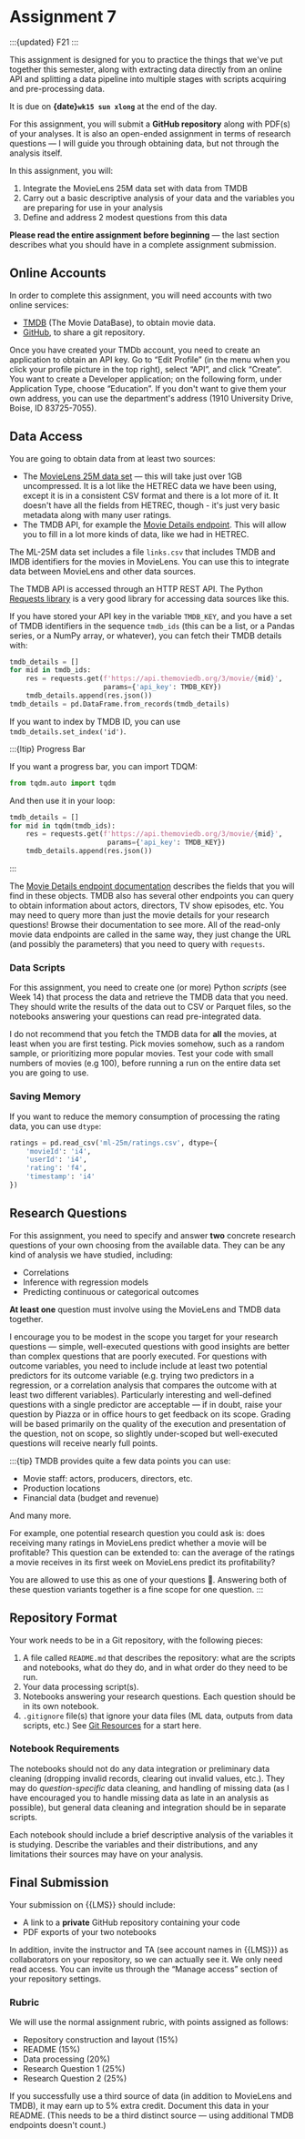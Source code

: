 # Assignment 7

:::{updated} F21
:::

This assignment is designed for you to practice the things that we've put together this semester, along with extracting data directly from an online API and splitting a data pipeline into multiple stages with scripts acquiring and pre-processing data.

It is due on **{date}`wk15 sun xlong`** at the end of the day.

For this assignment, you will submit a **GitHub repository** along with PDF(s) of your analyses.
It is also an open-ended assignment in terms of research questions — I will guide you through obtaining data, but not through the analysis itself.

In this assignment, you will:

1.  Integrate the MovieLens 25M data set with data from TMDB
2.  Carry out a basic descriptive analysis of your data and the variables you are preparing for use in your analysis
3.  Define and address 2 modest questions from this data

**Please read the entire assignment before beginning** — the last section describes what you should have in a complete assignment submission.

## Online Accounts

In order to complete this assignment, you will need accounts with two online services:

- [TMDB](https://www.themoviedb.org/) (The Movie DataBase), to obtain movie data.
- [GitHub](https://github.org), to share a git repository.

Once you have created your TMDb account, you need to create an application to obtain an API key.
Go to “Edit Profile” (in the menu when you click your profile picture in the top right), select “API”, and click “Create”.
You want to create a Developer application; on the following form, under Application Type, choose “Education”.
If you don't want to give them your own address, you can use the department's address (1910 University Drive, Boise, ID 83725-7055).

## Data Access

You are going to obtain data from at least two sources:

-   The [MovieLens 25M data set](https://grouplens.org/datasets/movielens/25m/) ­— this will take just over 1GB uncompressed.
    It is a lot like the HETREC data we have been using, except it is in a consistent CSV format and there is a lot more of it.
    It doesn't have all the fields from HETREC, though - it's just very basic metadata along with many user ratings.
-   The TMDB API, for example the [Movie Details endpoint](https://developers.themoviedb.org/3/movies/get-movie-details).
    This will allow you to fill in a lot more kinds of data, like we had in HETREC.

The ML-25M data set includes a file `links.csv` that includes TMDB and IMDB identifiers for the movies in MovieLens.
You can use this to integrate data between MovieLens and other data sources.

The TMDB API is accessed through an HTTP REST API.
The Python [Requests library](https://requests.readthedocs.io/en/master/user/quickstart/) is a very good library for accessing data sources like this.

If you have stored your API key in the variable `TMDB_KEY`, and you have a set of TMDB identifiers in the sequence `tmdb_ids` (this can be a list, or a Pandas series, or a NumPy array, or whatever), you can fetch their TMDB details with:

```python
tmdb_details = []
for mid in tmdb_ids:
    res = requests.get(f'https://api.themoviedb.org/3/movie/{mid}',
                       params={'api_key': TMDB_KEY})
    tmdb_details.append(res.json())
tmdb_details = pd.DataFrame.from_records(tmdb_details)
```

If you want to index by TMDB ID, you can use `tmdb_details.set_index('id')`.

:::{ltip} Progress Bar

If you want a progress bar, you can import TDQM:

```python
from tqdm.auto import tqdm
```

And then use it in your loop:

```python
tmdb_details = []
for mid in tqdm(tmdb_ids):
    res = requests.get(f'https://api.themoviedb.org/3/movie/{mid}',
                        params={'api_key': TMDB_KEY})
    tmdb_details.append(res.json())
```
:::

The [Movie Details endpoint documentation](https://developers.themoviedb.org/3/movies/get-movie-details) describes the fields that you will find in these objects.
TMDB also has several other endpoints you can query to obtain information about actors, directors, TV show episodes, etc.
You may need to query more than just the movie details for your research questions!
Browse their documentation to see more.
All of the read-only movie data endpoints are called in the same way, they just change the URL (and possibly the parameters) that you need to query with `requests`.

### Data Scripts

For this assignment, you need to create one (or more) Python *scripts* (see Week 14) that process the data and retrieve the TMDB data that you need.
They should write the results of the data out to CSV or Parquet files, so the notebooks answering your questions can read pre-integrated data.

I do not recommend that you fetch the TMDB data for **all** the movies, at least when you are first testing.
Pick movies somehow, such as a random sample, or prioritizing more popular movies.
Test your code with small numbers of movies (e.g 100), before running a run on the entire data set you are going to use.

### Saving Memory

If you want to reduce the memory consumption of processing the rating data, you can use `dtype`:

```python
ratings = pd.read_csv('ml-25m/ratings.csv', dtype={
    'movieId': 'i4',
    'userId': 'i4',
    'rating': 'f4',
    'timestamp': 'i4'
})
```

## Research Questions

For this assignment, you need to specify and answer **two** concrete research questions of your own choosing from the available data.
They can be any kind of analysis we have studied, including:

* Correlations
* Inference with regression models
* Predicting continuous or categorical outcomes

**At least one** question must involve using the MovieLens and TMDB data together.

I encourage you to be modest in the scope you target for your research questions — simple, well-executed questions with good insights are better than complex questions that are poorly executed.
For questions with outcome variables, you need to include include at least two potential predictors for its outcome variable (e.g. trying two predictors in a regression, or a correlation analysis that compares the outcome with at least two different variables).
Particularly interesting and well-defined questions with a single predictor are acceptable — if in doubt, raise your question by Piazza or in office hours to get feedback on its scope.
Grading will be based primarily on the quality of the execution and presentation of the question, not on scope, so slightly under-scoped but well-executed questions will receive nearly full points.

:::{tip}
TMDB provides quite a few data points you can use:

* Movie staff: actors, producers, directors, etc.
* Production locations
* Financial data (budget and revenue)

And many more.

For example, one potential research question you could ask is: does receiving many ratings in MovieLens predict whether a movie will be profitable?
This question can be extended to: can the average of the ratings a movie receives in its first week on MovieLens predict its profitability?

You are allowed to use this as one of your questions 🙂.
Answering both of these question variants together is a fine scope for one question.
:::

## Repository Format

Your work needs to be in a Git repository, with the following pieces:

1.  A file called `README.md` that describes the repository: what are the scripts and notebooks, what do they do, and in what order do they need to be run.
2.  Your data processing script(s).
3.  Notebooks answering your research questions. Each question should be in its own notebook.
4.  `.gitignore` file(s) that ignore your data files (ML data, outputs from data scripts, etc.)
    See [Git Resources](../../resources/git-resources.md) for a start here.

### Notebook Requirements

The notebooks should not do any data integration or preliminary data cleaning (dropping invalid records, clearing out invalid values, etc.).
They may do *question-specific* data cleaning, and handling of missing data (as I have encouraged you to handle missing data as late in an analysis as possible), but general data cleaning and integration should be in separate scripts.

Each notebook should include a brief descriptive analysis of the variables it is studying.
Describe the variables and their distributions, and any limitations their sources may have on your analysis.

## Final Submission

Your submission on {{LMS}} should include:

- A link to a **private** GitHub repository containing your code
- PDF exports of your two notebooks

In addition, invite the instructor and TA (see account names in {{LMS}}) as collaborators on your repository, so we can actually see it.
We only need read access.
You can invite us through the “Manage access” section of your repository settings.

### Rubric

We will use the normal assignment rubric, with points assigned as follows:

-   Repository construction and layout (15%)
-   README (15%)
-   Data processing (20%)
-   Research Question 1 (25%)
-   Research Question 2 (25%)

If you successfully use a third source of data (in addition to MovieLens and TMDB), it may earn up to 5% extra credit.
Document this data in your README.
(This needs to be a third distinct source — using additional TMDB endpoints doesn't count.)
